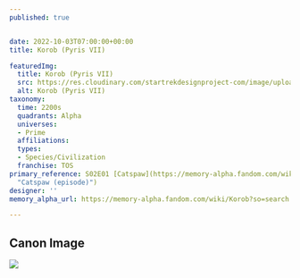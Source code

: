 ```yaml
---
published: true


date: 2022-10-03T07:00:00+00:00
title: Korob (Pyris VII)

featuredImg:
  title: Korob (Pyris VII)
  src: https://res.cloudinary.com/startrekdesignproject-com/image/upload/v1664930359/Korob.png
  alt: Korob (Pyris VII)
taxonomy:
  time: 2200s
  quadrants: Alpha
  universes:
  - Prime
  affiliations:
  types:
  - Species/Civilization
  franchise: TOS
primary_reference: S02E01 [Catspaw](https://memory-alpha.fandom.com/wiki/Catspaw_(episode)
  "Catspaw (episode)")
designer: ''
memory_alpha_url: https://memory-alpha.fandom.com/wiki/Korob?so=search

---
```

## Canon Image

![](https://res.cloudinary.com/startrekdesignproject-com/image/upload/v1664930359/Korob_TOS.jpg)